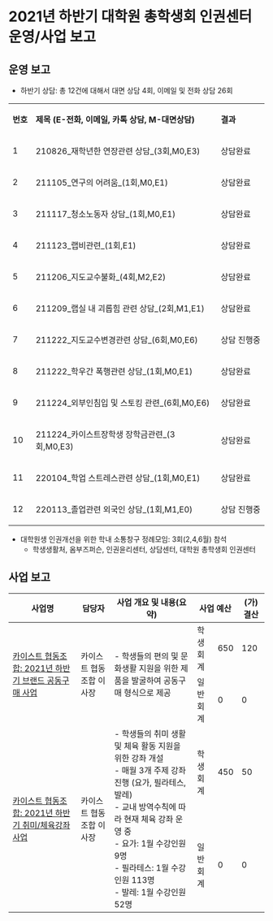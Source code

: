 2021년 하반기 대학원 총학생회 인권센터 운영/사업 보고
===

## 운영 보고
- 하반기 상담: 총 12건에 대해서 대면 상담 4회, 이메일 및 전화 상담 26회

<table cellpadding="0" cellspacing="0" class="t1">
    <tbody>
        <tr>
            <td class="td1" valign="middle">
                <p class="p1"><strong>번호</strong></p>
            </td>
            <td class="td1" valign="middle">
                <p class="p1"><strong>제목 (E-전화, 이메일, 카톡 상담, M-대면상담)</strong></p>
            </td>
            <td class="td1" valign="middle">
                <p class="p1"><strong>결과</strong></p>
            </td>
        </tr>
        <tr>
            <td class="td1" valign="middle">
                <p class="p1">1</p>
            </td>
            <td class="td1" valign="middle">
                <p class="p2">210826_재학년한 연장관련 상담_(3회,M0,E3)</p>
            </td>
            <td class="td1" valign="middle">
                <p class="p1">상담완료</p>
            </td>
        </tr>
        <tr>
            <td class="td1" valign="middle">
                <p class="p1">2</p>
            </td>
            <td class="td1" valign="middle">
                <p class="p2">211105_연구의 어려움_(1회,M0,E1)</p>
            </td>
            <td class="td1" valign="middle">
                <p class="p1">상담완료</p>
            </td>
        </tr>
        <tr>
            <td class="td1" valign="middle">
                <p class="p1">3</p>
            </td>
            <td class="td1" valign="middle">
                <p class="p2">211117_청소노동자 상담_(1회,M0,E1)</p>
            </td>
            <td class="td1" valign="middle">
                <p class="p1">상담완료</p>
            </td>
        </tr>
        <tr>
            <td class="td1" valign="middle">
                <p class="p1">4</p>
            </td>
            <td class="td1" valign="middle">
                <p class="p2">211123_랩비관련_(1회,E1)</p>
            </td>
            <td class="td1" valign="middle">
                <p class="p1">상담완료</p>
            </td>
        </tr>
        <tr>
            <td class="td1" valign="middle">
                <p class="p1">5</p>
            </td>
            <td class="td1" valign="middle">
                <p class="p2">211206_지도교수불화_(4회,M2,E2)</p>
            </td>
            <td class="td1" valign="middle">
                <p class="p1">상담완료</p>
            </td>
        </tr>
        <tr>
            <td class="td1" valign="middle">
                <p class="p1">6</p>
            </td>
            <td class="td1" valign="middle">
                <p class="p2">211209_랩실 내 괴롭힘 관련 상담_(2회,M1,E1)</p>
            </td>
            <td class="td1" valign="middle">
                <p class="p1">상담완료</p>
            </td>
        </tr>
        <tr>
            <td class="td1" valign="middle">
                <p class="p1">7</p>
            </td>
            <td class="td1" valign="middle">
                <p class="p2">211222_지도교수변경관련 상담_(6회,M0,E6)</p>
            </td>
            <td class="td1" valign="middle">
                <p class="p1">상담 진행중</p>
            </td>
        </tr>
        <tr>
            <td class="td1" valign="middle">
                <p class="p1">8</p>
            </td>
            <td class="td1" valign="middle">
                <p class="p2">211222_학우간 폭행관련 상담_(1회,M0,E1)</p>
            </td>
            <td class="td1" valign="middle">
                <p class="p1">상담완료</p>
            </td>
        </tr>
        <tr>
            <td class="td1" valign="middle">
                <p class="p1">9</p>
            </td>
            <td class="td1" valign="middle">
                <p class="p2">211224_외부인침입 및 스토킹 관련_(6회,M0,E6)</p>
            </td>
            <td class="td1" valign="middle">
                <p class="p1">상담완료</p>
            </td>
        </tr>
        <tr>
            <td class="td1" valign="middle">
                <p class="p1">10</p>
            </td>
            <td class="td1" valign="middle">
                <p class="p2">211224_카이스트장학생 장학금관련_(3회,M0,E3)</p>
            </td>
            <td class="td1" valign="middle">
                <p class="p1">상담완료</p>
            </td>
        </tr>
        <tr>
            <td class="td1" valign="middle">
                <p class="p1">11</p>
            </td>
            <td class="td1" valign="middle">
                <p class="p2">220104_학업 스트레스관련 상담_(1회,M0,E1)</p>
            </td>
            <td class="td1" valign="middle">
                <p class="p1">상담완료</p>
            </td>
        </tr>
        <tr>
            <td class="td1" valign="middle">
                <p class="p1">12</p>
            </td>
            <td class="td1" valign="middle">
                <p class="p2">220113_졸업관련 외국인 상담_(1회,M1,E0)</p>
            </td>
            <td class="td1" valign="middle">
                <p class="p1">상담 진행중</p>
            </td>
        </tr>
    </tbody>
</table>

- 대학원생 인권개선을 위한 학내 소통창구 정례모임: 3회(2,4,6월) 참석  
  - 학생생활처, 옴부즈퍼슨, 인권윤리센터, 상담센터, 대학원 총학생회 인권센터

## 사업 보고
<table>
<thead>
  <tr>
    <th>사업명</th>
    <th>담당자</th>
    <th>사업 개요 및 내용(요약)</th>
    <th colspan="2">사업 예산</th>
    <th>(가)결산</th>
  </tr>
</thead>
<tbody>
  <tr>
    <td rowspan="2"><a href="카이스트-협동조합-2021년-하반기-브랜드-공동구매-사업보고서.md">카이스트 협동조합: 2021년 하반기 브랜드 공동구매 사업</a></td>
    <td rowspan="2">카이스트 협동조합 이사장</td>
    <td rowspan="2">- 학생들의 편의 및 문화생활 지원을 위한 제품을 발굴하여 공동구매 형식으로 제공</td>
    <td>학생회계</td>
    <td>650</td>
    <td>120</td>
  </tr>
  
  <tr>
    <td>일반회계</td>
    <td>0</td>
    <td>0</td>
  </tr>

  <tr>
    <td rowspan="2"><a href="카이스트-협동조합-2021년-하반기-취미-체육강좌-사업.md">카이스트 협동조합: 2021년 하반기 취미/체육강좌 사업</a></td>
    <td rowspan="2">카이스트 협동조합 이사장</td>
    <td rowspan="2">- 학생들의 취미 생활 및 체육 활동 지원을 위한 강좌 개설<br>- 매월 3개 주제 강좌 진행 (요가, 필라테스, 발레)<br>- 교내 방역수칙에 따라 현재 체육 강좌 운영 중<br>- 요가: 1월 수강인원 9명<br>- 필라테스: 1월 수강인원 113명<br>- 발레: 1월 수강인원 52명</td>
    <td>학생회계</td>
    <td>450</td>
    <td>50</td>
  </tr>
  
  <tr>
    <td>일반회계</td>
    <td>0</td>
    <td>0</td>
  </tr>
 
</tbody>
</table>

